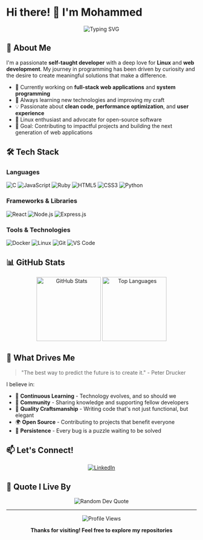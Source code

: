 # Hi there! 👋 I'm Mohammed

<div align="center">
  <img src="https://readme-typing-svg.herokuapp.com?font=Fira+Code&size=30&duration=3000&pause=1000&color=00D4AA&center=true&vCenter=true&width=600&lines=Full+Stack+Developer;Linux+Enthusiast;Problem+Solver" alt="Typing SVG" />
</div>

## 🚀 About Me

I'm a passionate **self-taught developer** with a deep love for **Linux** and **web development**. My journey in programming has been driven by curiosity and the desire to create meaningful solutions that make a difference.

- 🔭 Currently working on **full-stack web applications** and **system programming**
- 🌱 Always learning new technologies and improving my craft
- 💡 Passionate about **clean code**, **performance optimization**, and **user experience**
- 🐧 Linux enthusiast and advocate for open-source software
- 🎯 Goal: Contributing to impactful projects and building the next generation of web applications

## 🛠️ Tech Stack

### Languages
![C](https://img.shields.io/badge/C-00599C?style=for-the-badge&logo=c&logoColor=white)
![JavaScript](https://img.shields.io/badge/JavaScript-F7DF1E?style=for-the-badge&logo=javascript&logoColor=black)
![Ruby](https://img.shields.io/badge/Ruby-CC342D?style=for-the-badge&logo=ruby&logoColor=white)
![HTML5](https://img.shields.io/badge/HTML5-E34F26?style=for-the-badge&logo=html5&logoColor=white)
![CSS3](https://img.shields.io/badge/CSS3-1572B6?style=for-the-badge&logo=css3&logoColor=white)
![Python](https://img.shields.io/badge/Python-3776AB?style=for-the-badge&logo=python&logoColor=white)

### Frameworks & Libraries
![React](https://img.shields.io/badge/React-20232A?style=for-the-badge&logo=react&logoColor=61DAFB)
![Node.js](https://img.shields.io/badge/Node.js-43853D?style=for-the-badge&logo=node.js&logoColor=white)
![Express.js](https://img.shields.io/badge/Express.js-404D59?style=for-the-badge)

### Tools & Technologies
![Docker](https://img.shields.io/badge/Docker-2496ED?style=for-the-badge&logo=docker&logoColor=white)
![Linux](https://img.shields.io/badge/Linux-FCC624?style=for-the-badge&logo=linux&logoColor=black)
![Git](https://img.shields.io/badge/Git-F05032?style=for-the-badge&logo=git&logoColor=white)
![VS Code](https://img.shields.io/badge/VS_Code-007ACC?style=for-the-badge&logo=visual-studio-code&logoColor=white)


## 📊 GitHub Stats

<div align="center">
  <img src="https://github-readme-stats.vercel.app/api?username=khaldi-med&show_icons=true&theme=radical&hide_border=true&count_private=true" alt="GitHub Stats" height="170"/>
  <img src="https://github-readme-stats.vercel.app/api/top-langs/?username=khaldi-med&layout=compact&theme=radical&hide_border=true" alt="Top Languages" height="170"/>
</div>

## 🌟 What Drives Me

> "The best way to predict the future is to create it." - Peter Drucker

I believe in:
- 🧠 **Continuous Learning** - Technology evolves, and so should we
- 🤝 **Community** - Sharing knowledge and supporting fellow developers
- 🔧 **Quality Craftsmanship** - Writing code that's not just functional, but elegant
- 🌍 **Open Source** - Contributing to projects that benefit everyone
- 💪 **Persistence** - Every bug is a puzzle waiting to be solved

## 📫 Let's Connect!

<div align="center">

[![LinkedIn](https://img.shields.io/badge/LinkedIn-0077B5?style=for-the-badge&logo=linkedin&logoColor=white)](https://www.linkedin.com/in/medkhaldi)

</div>

## 💭 Quote I Live By

<div align="center">
  <img src="https://quotes-github-readme.vercel.app/api?type=horizontal&theme=radical" alt="Random Dev Quote"/>
</div>

---

<div align="center">
  <img src="https://komarev.com/ghpvc/?username=khaldi-med&label=Profile%20views&color=0e75b6&style=flat" alt="Profile Views" />
  
  **Thanks for visiting! Feel free to explore my repositories**
</div>
